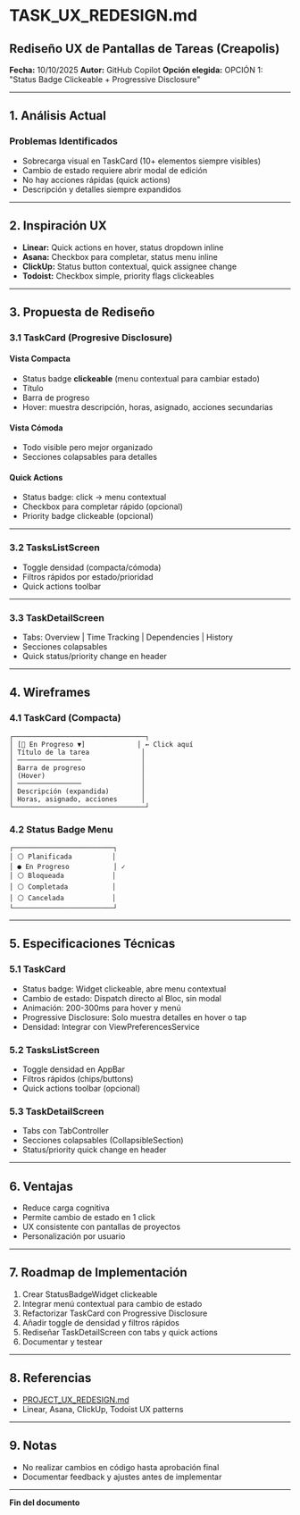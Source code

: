 # TASK_UX_REDESIGN.md

## Rediseño UX de Pantallas de Tareas (Creapolis)

**Fecha:** 10/10/2025
**Autor:** GitHub Copilot
**Opción elegida:** OPCIÓN 1: "Status Badge Clickeable + Progressive Disclosure"

---

## 1. Análisis Actual

### Problemas Identificados
- Sobrecarga visual en TaskCard (10+ elementos siempre visibles)
- Cambio de estado requiere abrir modal de edición
- No hay acciones rápidas (quick actions)
- Descripción y detalles siempre expandidos

---

## 2. Inspiración UX
- **Linear:** Quick actions en hover, status dropdown inline
- **Asana:** Checkbox para completar, status menu inline
- **ClickUp:** Status button contextual, quick assignee change
- **Todoist:** Checkbox simple, priority flags clickeables

---

## 3. Propuesta de Rediseño

### 3.1 TaskCard (Progresive Disclosure)

#### Vista Compacta
- Status badge **clickeable** (menu contextual para cambiar estado)
- Título
- Barra de progreso
- Hover: muestra descripción, horas, asignado, acciones secundarias

#### Vista Cómoda
- Todo visible pero mejor organizado
- Secciones colapsables para detalles

#### Quick Actions
- Status badge: click → menu contextual
- Checkbox para completar rápido (opcional)
- Priority badge clickeable (opcional)

---

### 3.2 TasksListScreen
- Toggle densidad (compacta/cómoda)
- Filtros rápidos por estado/prioridad
- Quick actions toolbar

---

### 3.3 TaskDetailScreen
- Tabs: Overview | Time Tracking | Dependencies | History
- Secciones colapsables
- Quick status/priority change en header

---

## 4. Wireframes

### 4.1 TaskCard (Compacta)

```
┌─────────────────────────────────┐
│ [🔵 En Progreso ▼]             │ ← Click aquí
│ Título de la tarea             │
│ ────────────────               │
│ Barra de progreso              │
│ (Hover)                        │
│ ────────────────               │
│ Descripción (expandida)        │
│ Horas, asignado, acciones      │
└─────────────────────────────────┘
```

### 4.2 Status Badge Menu

```
┌─────────────────────────┐
│ ⚪ Planificada          │
│ ● En Progreso           │ ✓
│ ⚪ Bloqueada            │
│ ⚪ Completada           │
│ ⚪ Cancelada            │
└─────────────────────────┘
```

---

## 5. Especificaciones Técnicas

### 5.1 TaskCard
- Status badge: Widget clickeable, abre menu contextual
- Cambio de estado: Dispatch directo al Bloc, sin modal
- Animación: 200-300ms para hover y menú
- Progressive Disclosure: Solo muestra detalles en hover o tap
- Densidad: Integrar con ViewPreferencesService

### 5.2 TasksListScreen
- Toggle densidad en AppBar
- Filtros rápidos (chips/buttons)
- Quick actions toolbar (opcional)

### 5.3 TaskDetailScreen
- Tabs con TabController
- Secciones colapsables (CollapsibleSection)
- Status/priority quick change en header

---

## 6. Ventajas
- Reduce carga cognitiva
- Permite cambio de estado en 1 click
- UX consistente con pantallas de proyectos
- Personalización por usuario

---

## 7. Roadmap de Implementación
1. Crear StatusBadgeWidget clickeable
2. Integrar menú contextual para cambio de estado
3. Refactorizar TaskCard con Progressive Disclosure
4. Añadir toggle de densidad y filtros rápidos
5. Rediseñar TaskDetailScreen con tabs y quick actions
6. Documentar y testear

---

## 8. Referencias
- [PROJECT_UX_REDESIGN.md](PROJECT_UX_REDESIGN.md)
- Linear, Asana, ClickUp, Todoist UX patterns

---

## 9. Notas
- No realizar cambios en código hasta aprobación final
- Documentar feedback y ajustes antes de implementar

---

**Fin del documento**
